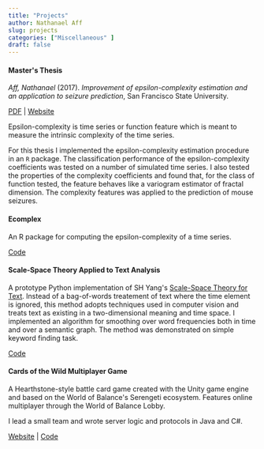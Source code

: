 ```yaml
---
title: "Projects"
author: Nathanael Aff
slug: projects
categories: ["Miscellaneous" ]
draft: false
---
```


<h4> Master's Thesis </h4>

*Aff, Nathanael* (2017). _Improvement of epsilon-complexity estimation and an application to seizure prediction_, San Francisco State University.

 [PDF](https://github.com/nateaff/eeg-complex/blob/master/docs/thesis/thesis.pdf)
|  [Website](https://nateaff.github.io/eeg-complex/complexity-coefficients.html)

Epsilon-complexity is time series or function feature which is meant to measure the intrinsic complexity of the time series. 

For this thesis I implemented the epsilon-complexity estimation procedure in an `R` package. The classification performance of the epsilon-complexity coefficients was tested on a number of simulated time series. I also tested the properties of the complexity coefficients and found that, for the class of function tested, the feature behaves like a variogram estimator of fractal dimension. The complexity features was applied to the prediction of mouse seizures.  

<h4> Ecomplex </h4>

An R package for computing the epsilon-complexity of a time series. 

[Code](https://github.com/nateaff/ecomplex)


<h4> Scale-Space Theory Applied to Text Analysis </h4>

A prototype Python implementation of SH Yang's [Scale-Space Theory for Text](https://arxiv.org/abs/1212.2145). Instead of a bag-of-words treatement of text where the time element is ignored, this method adopts techniques used in computer vision and treats text as existing in a two-dimensional meaning and time space. I implemented an algorithm for smoothing over word frequencies both in time and over a semantic graph. The method was demonstrated on simple keyword finding task.

[Code](https://github.com/nateaff/scale-space-text)


<h4> Cards of the Wild Multiplayer Game </h4>

A Hearthstone-style battle card game created with the Unity game engine and based on the World of Balance's Serengeti ecosystem. Features online multiplayer through the World of Balance Lobby.

I lead a small team and wrote server logic and protocols in Java and C#.

[Website](http://smurf.sfsu.edu/~wob/?lipi=urn%3Ali%3Apage%3Ad_flagship3_profile_view_base%3BSzFZhqLuSpWT6sVqoL%2Fzog%3D%3D)  |  [Code](https://github.com/nateaff/cards_of_the_wild)


